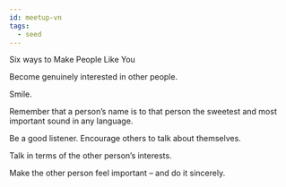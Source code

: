 ```yaml
---
id: meetup-vn
tags:
  - seed
---
```


Six ways to Make People Like You

Become genuinely interested in other people.

Smile.

Remember that a person’s name is to that person the sweetest and most important
sound in any language.

Be a good listener. Encourage others to talk about themselves.

Talk in terms of the other person’s interests.

Make the other person feel important – and do it sincerely.
